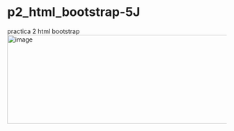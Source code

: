 # p2_html_bootstrap-5J
practica 2 html bootstrap
<img width="612" height="205" alt="image" src="https://github.com/user-attachments/assets/0e2f1bf5-3cdb-4203-bd7f-14857fef810f" />

